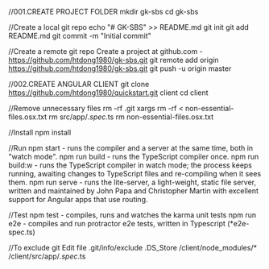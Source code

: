 //001.CREATE PROJECT FOLDER
mkdir gk-sbs
cd gk-sbs

//Create a local git repo
echo "# GK-SBS" >> README.md
git init
git add README.md
git commit -m "Initial commit"

//Create a remote git repo
Create a project at github.com - https://github.com/htdong1980/gk-sbs.git
git remote add origin https://github.com/htdong1980/gk-sbs.git
git push -u origin master

//002.CREATE ANGULAR CLIENT
git clone https://github.com/htdong1980/quickstart.git client
cd client

//Remove unnecessary files
rm -rf .git
xargs rm -rf < non-essential-files.osx.txt
rm src/app/*.spec*.ts
rm non-essential-files.osx.txt

//Install
npm install

//Run
npm start - runs the compiler and a server at the same time, both in "watch mode".
npm run build - runs the TypeScript compiler once.
npm run build:w - runs the TypeScript compiler in watch mode; the process keeps running, awaiting changes to TypeScript files and re-compiling when it sees them.
npm run serve - runs the lite-server, a light-weight, static file server, written and maintained by John Papa and Christopher Martin with excellent support for Angular apps that use routing.

//Test
npm test - compiles, runs and watches the karma unit tests
npm run e2e - compiles and run protractor e2e tests, written in Typescript (*e2e-spec.ts)

//To exclude git
Edit file .git/info/exclude
.DS_Store
/client/node_modules/*
/client/src/app/*.spec*.ts

